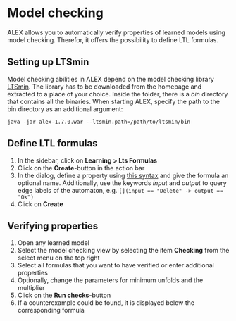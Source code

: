 # Model checking

ALEX allows you to automatically verify properties of learned models using model checking.
Therefor, it offers the possibility to define LTL formulas.


## Setting up LTSmin

Model checking abilities in ALEX depend on the model checking library [LTSmin](ltsmin).
The library has to be downloaded from the homepage and extracted to a place of your choice.
Inside the folder, there is a *bin* directory that contains all the binaries.
When starting ALEX, specify the path to the bin directory as an additional argument:

`java -jar alex-1.7.0.war --ltsmin.path=/path/to/ltsmin/bin`


## Define LTL formulas

1. In the sidebar, click on **Learning > Lts Formulas**
2. Click on the **Create**-button in the action bar
3. In the dialog, define a property using [this syntax](ltl-syntax) and give the formula an optional name.
   Additionally, use the keywords *input* and *output* to query edge labels of the automaton, e.g. `[](input == "Delete" -> output == "Ok")`
4. Click on **Create**

## Verifying properties

1. Open any learned model
2. Select the model checking view by selecting the item **Checking** from the select menu on the top right
3. Select all formulas that you want to have verified or enter additional properties
4. Optionally, change the parameters for minimum unfolds and the multiplier 
5. Click on the **Run checks**-button
6. If a counterexample could be found, it is displayed below the corresponding formula


[ltsmin]: https://ltsmin.utwente.nl/
[ltl-syntax]: https://ltsmin.utwente.nl/assets/man/ltsmin-ltl.html